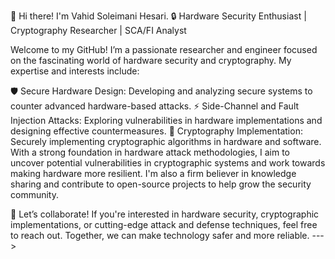 👋 Hi there! I'm Vahid Soleimani Hesari.
🔒 Hardware Security Enthusiast | Cryptography Researcher | SCA/FI Analyst

Welcome to my GitHub! I’m a passionate researcher and engineer focused on the fascinating world of hardware security and cryptography. My expertise and interests include:

🛡️ Secure Hardware Design: Developing and analyzing secure systems to counter advanced hardware-based attacks.
⚡ Side-Channel and Fault Injection Attacks: Exploring vulnerabilities in hardware implementations and designing effective countermeasures.
🔑 Cryptography Implementation: Securely implementing cryptographic algorithms in hardware and software.
With a strong foundation in hardware attack methodologies, I aim to uncover potential vulnerabilities in cryptographic systems and work towards making hardware more resilient. I'm also a firm believer in knowledge sharing and contribute to open-source projects to help grow the security community.

🌟 Let’s collaborate!
If you're interested in hardware security, cryptographic implementations, or cutting-edge attack and defense techniques, feel free to reach out. Together, we can make technology safer and more reliable.
--->
